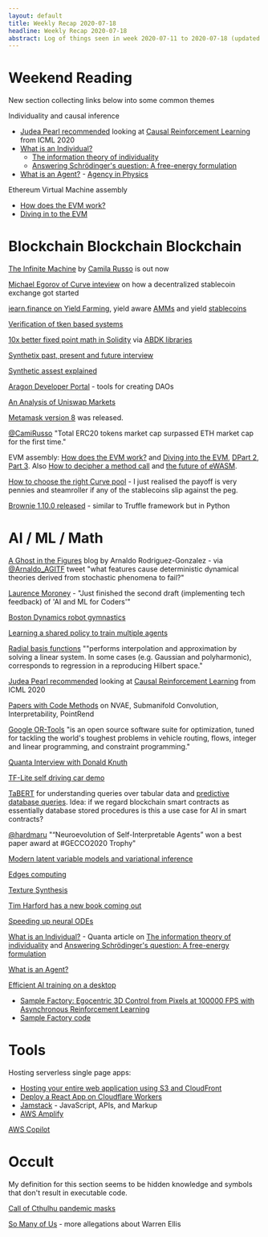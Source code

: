 ```yaml
---
layout: default
title: Weekly Recap 2020-07-18
headline: Weekly Recap 2020-07-18
abstract: Log of things seen in week 2020-07-11 to 2020-07-18 (updated mid week)
---
```


# Weekend Reading
New section collecting links below into some common themes

Individuality and causal inference
* [Judea Pearl recommended](https://twitter.com/yudapearl/status/1282577165570109442) looking at [Causal Reinforcement Learning](https://crl.causalai.net/) from ICML 2020
* [What is an Individual?](https://www.quantamagazine.org/what-is-an-individual-biology-seeks-clues-in-information-theory-20200716/) 
  * [The information theory of individuality](https://link.springer.com/article/10.1007/s12064-020-00313-7) 
  * [Answering Schrödinger's question: A free-energy formulation](https://www.ncbi.nlm.nih.gov/pmc/articles/PMC5857288/)
* [What is an Agent?](https://twitter.com/yudapearl/status/1282667859538141185) - [Agency in Physics](https://arxiv.org/abs/2007.05300)

Ethereum Virtual Machine assembly
* [How does the EVM work?](https://medium.com/mycrypto/the-ethereum-virtual-machine-how-does-it-work-9abac2b7c9e) 
* [Diving in to the EVM](https://blog.qtum.org/diving-into-the-ethereum-vm-6e8d5d2f3c30)


# Blockchain Blockchain Blockchain
[The Infinite Machine](https://www.amazon.co.uk/Infinite-Machine-Crypto-hackers-Building-Internet-ebook/dp/B07X8HS2WC) by [Camila Russo](https://twitter.com/CamiRusso) is out now

[Michael Egorov of Curve inteview](https://defiprime.com/curve) on how a decentralized stablecoin exchange got started

[iearn.finance on Yield Farming](https://medium.com/iearn/yield-farming-101-d983a27c542e), yield aware [AMMs](https://medium.com/iearn/yield-aware-amms-102-114e1ea37608) and yield [stablecoins](https://medium.com/iearn/yield-stable-coins-103-717b097213f1)

[Verification of tken based systems](https://blog.oceanprotocol.com/on-verifying-token-based-systems-c33eca757ecf)

[10x better fixed point math in Solidity](https://medium.com/hackernoon/10x-better-fixed-point-math-in-solidity-32441fd25d43) via [ABDK libraries](https://github.com/abdk-consulting/abdk-libraries-solidity)

[Synthetix past, present and future interview](https://blog.synthetix.io/nocturnalsheet-interview-kain/)

[Synthetic assest explained](https://medium.com/imtoken/defi-explained-synthetic-assets-1733e1072f14)

[Aragon Developer Portal](https://hack.aragon.org/) - tools for creating DAOs

[An Analysis of Uniswap Markets](https://web.stanford.edu/~guillean/papers/uniswap_analysis.pdf)

[Metamask version 8](https://medium.com/metamask/announcing-metamask-version-8-9126dc2df98) was released.

[@CamiRusso](https://twitter.com/CamiRusso/status/1282687788987621376) "Total ERC20 tokens market cap surpassed ETH market cap for the first time."

EVM assembly: [How does the EVM work?](https://medium.com/mycrypto/the-ethereum-virtual-machine-how-does-it-work-9abac2b7c9e) and [Diving into the EVM](https://blog.qtum.org/diving-into-the-ethereum-vm-6e8d5d2f3c30),  [DPart 2](https://medium.com/@hayeah/diving-into-the-ethereum-vm-part-2-storage-layout-bc5349cb11b7), [Part 3](https://medium.com/@hayeah/diving-into-the-ethereum-vm-the-hidden-costs-of-arrays-28e119f04a9b).  Also [How to decipher a method call](https://medium.com/@hayeah/how-to-decipher-a-smart-contract-method-call-8ee980311603) and [the future of eWASM](https://blog.secondstate.io/post/20191029-ewasm/).

[How to choose the right Curve pool](https://guides.curve.fi/how-to-choose-the-right-curve-pool-for-you/) - I just realised the payoff is very pennies and steamroller if any of the stablecoins slip against the peg.

[Brownie 1.10.0 released](https://twitter.com/BrownieEth/status/1284038341084807169) - similar to Truffle framework but in Python


# AI / ML / Math
[A Ghost in the Figures](https://aghostinthefigures.com/) blog by Arnaldo Rodriguez-Gonzalez - via [@Arnaldo_AGITF](https://twitter.com/Arnaldo_AGITF/status/1283184900758265857) tweet "what features cause deterministic dynamical theories derived from stochastic phenomena to fail?"

[Laurence Moroney](https://twitter.com/lmoroney/status/1281975445676634113) - "Just finished the second draft (implementing tech feedback) of 'AI and ML for Coders'" 

[Boston Dynamics robot gymnastics](https://twitter.com/UniverCurious/status/1222896426834780160)

[Learning a shared policy to train multiple agents](https://twitter.com/pathak2206/status/1281656944718053378)

[Radial basis functions](https://twitter.com/gabrielpeyre/status/1282540257871724545) ""performs interpolation and approximation by solving a linear system. In some cases (e.g. Gaussian and polyharmonic), corresponds to regression in a reproducing Hilbert space."

[Judea Pearl recommended](https://twitter.com/yudapearl/status/1282577165570109442) looking at [Causal Reinforcement Learning](https://crl.causalai.net/) from ICML 2020

[Papers with Code Methods](https://twitter.com/paperswithcode/status/1282662700980613120) on NVAE, Submanifold Convolution, Interpretability, PointRend

[Google OR-Tools](https://developers.google.com/optimization) "is an open source software suite for optimization, tuned for tackling the world's toughest problems in vehicle routing, flows, integer and linear programming, and constraint programming."

[Quanta Interview with Donald Knuth](https://www.quantamagazine.org/computer-scientist-donald-knuth-cant-stop-telling-stories-20200416/)

[TF-Lite self driving car demo](https://blog.tensorflow.org/2020/07/pixelopolis-self-driving-car-demo-tensorflow-lite.html)

[TaBERT](https://news.ycombinator.com/item?id=23725829) for understanding queries over tabular data and [predictive database queries](https://news.ycombinator.com/item?id=23830474). Idea: if we regard blockchain smart contracts as essentially database stored procedures is this a use case for AI in smart contracts?  

[@hardmaru](https://twitter.com/hardmaru/status/1282708094217150468) "“Neuroevolution of Self-Interpretable Agents” won a best paper award at #GECCO2020 Trophy"

[Modern latent variable models and variational inference](https://twitter.com/DeepMind/status/1282996745534930944)

[Edges computing](https://twitter.com/j3juliano/status/1283039050610466817)

[Texture Synthesis](https://twitter.com/alexjc/status/1283421327525896193)

[Tim Harford has a new book coming out](https://twitter.com/TimHarford/status/1284065196152098816)

[Speeding up neural ODEs](https://twitter.com/DavidDuvenaud/status/1284181667553390595)

[What is an Individual?](https://www.quantamagazine.org/what-is-an-individual-biology-seeks-clues-in-information-theory-20200716/) - Quanta article on [The information theory of individuality](https://link.springer.com/article/10.1007/s12064-020-00313-7) and [Answering Schrödinger's question: A free-energy formulation](https://www.ncbi.nlm.nih.gov/pmc/articles/PMC5857288/)

[What is an Agent?](https://twitter.com/yudapearl/status/1282667859538141185)

[Efficient AI training on a desktop](https://news.ycombinator.com/item?id=23875367)
* [Sample Factory: Egocentric 3D Control from Pixels at 100000 FPS with Asynchronous Reinforcement Learning](https://arxiv.org/abs/2006.11751)
* [Sample Factory code](https://github.com/alex-petrenko/sample-factory)


# Tools
Hosting serverless single page apps:
* [Hosting your entire web application using S3 and CloudFront](https://news.ycombinator.com/item?id=23809318)
* [Deploy a React App on Cloudflare Workers](https://developers.cloudflare.com/workers/tutorials/deploy-a-react-app)
* [Jamstack](https://jamstack.org/) - JavaScript, APIs, and Markup
* [AWS Amplify](https://twitter.com/dabit3/status/1283233012289802240)

[AWS Copilot](https://news.ycombinator.com/item?id=23839212)


# Occult
My definition for this section seems to be hidden knowledge and symbols that don't result in executable code.

[Call of Cthulhu pandemic masks](https://twitter.com/Chaosium_Inc/status/1282317801013669888)

[So Many of Us](https://www.somanyofus.com/) - more allegations about Warren Ellis
